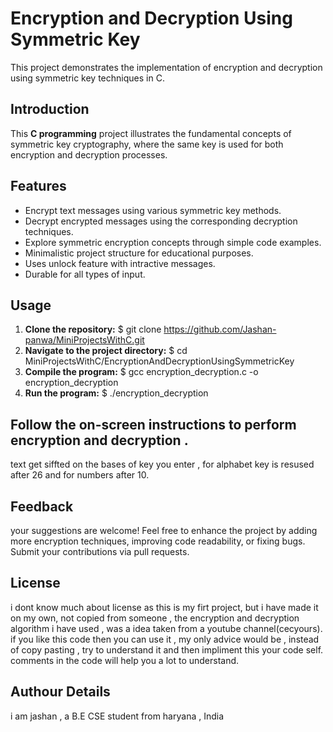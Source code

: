 # Encryption and Decryption Using Symmetric Key
This project demonstrates the implementation of encryption and decryption using symmetric key techniques in C.

## Introduction
This **C programming** project illustrates the fundamental concepts of symmetric key cryptography, 
where the same key is used for both encryption and decryption processes.

## Features
- Encrypt text messages using various symmetric key methods.
- Decrypt encrypted messages using the corresponding decryption techniques.
- Explore symmetric encryption concepts through simple code examples.
- Minimalistic project structure for educational purposes.
- Uses unlock feature with intractive messages.
- Durable for all types of input.

## Usage

1. **Clone the repository:**
$ git clone https://github.com/Jashan-panwa/MiniProjectsWithC.git
2. **Navigate to the project directory:**
$ cd MiniProjectsWithC/EncryptionAndDecryptionUsingSymmetricKey
3. **Compile the program:**
$ gcc encryption_decryption.c -o encryption_decryption
4. **Run the program:**
$ ./encryption_decryption

## Follow the on-screen instructions to perform encryption and decryption .
text get siffted on the bases of key you enter , for alphabet key is resused after 26 and for numbers after 10.

## Feedback
your suggestions are welcome! Feel free to enhance the project by adding more encryption techniques, 
improving code readability, or fixing bugs. Submit your contributions via pull requests.

## License
i dont know much about license as this is my firt project, but i have made it on my own, not copied from someone , the encryption and decryption algorithm i have used , 
was a idea taken from a youtube channel(cecyours). if you like this code then you can use it , my only advice would be , instead of copy pasting , try to understand it 
and then impliment this your code self. comments in the code will help you a lot to understand.

## Authour Details
i am jashan , a B.E CSE student from haryana , India
